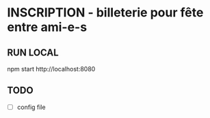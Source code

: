 INSCRIPTION - billeterie pour fête entre ami-e-s
============

## RUN LOCAL
npm start
http://localhost:8080

## TODO
- [ ] config file
